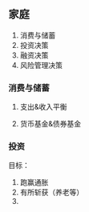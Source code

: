 
## 家庭

1.  消费与储蓄
2. 投资决策
3. 融资决策
4. 风险管理决策

### 消费与储蓄

1.  支出&收入平衡

2. 货币基金&债券基金

### 投资

目标：

1. 跑赢通胀 
2. 有所斩获（养老等）
3. 


